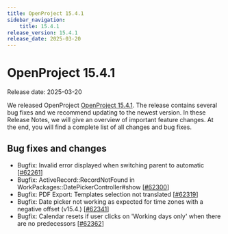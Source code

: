 ```yaml
---
title: OpenProject 15.4.1
sidebar_navigation:
    title: 15.4.1
release_version: 15.4.1
release_date: 2025-03-20
---
```


# OpenProject 15.4.1

Release date: 2025-03-20

We released OpenProject [OpenProject 15.4.1](https://community.openproject.org/versions/2182).
The release contains several bug fixes and we recommend updating to the newest version.
In these Release Notes, we will give an overview of important feature changes.
At the end, you will find a complete list of all changes and bug fixes.

<!--more-->

## Bug fixes and changes

<!-- Warning: Anything within the below lines will be automatically removed by the release script -->
<!-- BEGIN AUTOMATED SECTION -->

- Bugfix: Invalid error displayed when switching parent to automatic \[[#62261](https://community.openproject.org/wp/62261)\]
- Bugfix: ActiveRecord::RecordNotFound in  WorkPackages::DatePickerController#show \[[#62300](https://community.openproject.org/wp/62300)\]
- Bugfix: PDF Export: Templates selection not translated \[[#62319](https://community.openproject.org/wp/62319)\]
- Bugfix: Date picker not working as expected for time zones with a negative offset (v15.4.) \[[#62341](https://community.openproject.org/wp/62341)\]
- Bugfix: Calendar resets if user clicks on &#39;Working days only&#39; when there are no predecessors \[[#62362](https://community.openproject.org/wp/62362)\]

<!-- END AUTOMATED SECTION -->
<!-- Warning: Anything above this line will be automatically removed by the release script -->
